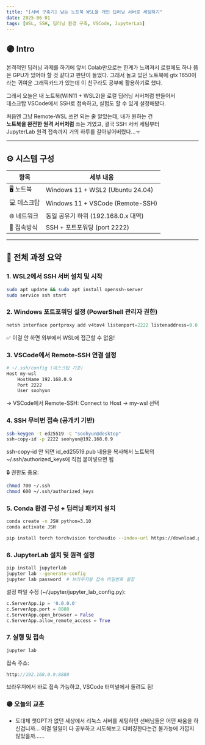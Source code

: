 ```yaml
---
title: "[서버 구축기] 남는 노트북 WSL을 개인 딥러닝 서버로 세팅하기"
date: 2025-06-01
tags: [WSL, SSH, 딥러닝 환경 구축, VSCode, JupyterLab]
---
```


## 🟣 Intro
본격적인 딥러닝 과제를 하기에 앞서 Colab만으로는 한계가 느껴져서 로컬에도 하나 쯤은 GPU가 있어야 할 것 같다고 판단이 들었다. 그래서 놀고 있던 노트북에 gtx 1650이라는 귀여운 그래픽카드가 있는데 이 친구라도 공부에 활용하기로 했다.

그래서 오늘은 내 노트북(WIN11 + WSL2)을 로컬 딥러닝 서버처럼 만들어서  
데스크탑 VSCode에서 SSH로 접속하고, 실험도 할 수 있게 설정해봤다.  

처음엔 그냥 Remote-WSL 쓰면 되는 줄 알았는데, 내가 원하는 건  
**노트북을 완전한 원격 서버처럼** 쓰는 거였고, 결국 SSH 서버 세팅부터  
JupyterLab 원격 접속까지 거의 하루를 갈아넣어버렸다...ㅜ

---

## ⚙️ 시스템 구성

| 항목       | 세부 내용                             |
|------------|--------------------------------------|
| 🖥️ 노트북   | Windows 11 + WSL2 (Ubuntu 24.04)       |
| 💻 데스크탑 | Windows 11 + VSCode (Remote-SSH)       |
| 🌐 네트워크 | 동일 공유기 하위 (192.168.0.x 대역)    |
| 🔌 접속방식 | SSH + 포트포워딩 (port 2222)           |

---

## 🚀 전체 과정 요약

### 1. WSL2에서 SSH 서버 설치 및 시작

```bash
sudo apt update && sudo apt install openssh-server
sudo service ssh start
```
### 2. Windows 포트포워딩 설정 (PowerShell 관리자 권한)

```powershell
netsh interface portproxy add v4tov4 listenport=2222 listenaddress=0.0.0.0 connectport=22 connectaddress=127.0.0.1
```
✅ 이걸 안 하면 외부에서 WSL에 접근할 수 없음!

### 3. VSCode에서 Remote-SSH 연결 설정
```bash
# ~/.ssh/config (데스크탑 기준)
Host my-wsl
    HostName 192.168.0.9
    Port 2222
    User soohyun
```
→ VSCode에서 Remote-SSH: Connect to Host → my-wsl 선택

### 4. SSH 무비번 접속 (공개키 기반)
```bash
ssh-keygen -t ed25519 -C "soohyun@desktop"
ssh-copy-id -p 2222 soohyun@192.168.0.9
```
ssh-copy-id 안 되면 id_ed25519.pub 내용을 복사해서 노트북의 ~/.ssh/authorized_keys에 직접 붙여넣으면 됨

🔒 권한도 중요:
```bash
chmod 700 ~/.ssh
chmod 600 ~/.ssh/authorized_keys
```
### 5. Conda 환경 구성 + 딥러닝 패키지 설치
```bash
conda create -n JSH python=3.10
conda activate JSH

pip install torch torchvision torchaudio --index-url https://download.pytorch.org/whl/cu118

```

### 6. JupyterLab 설치 및 원격 설정

```bash
pip install jupyterlab
jupyter lab --generate-config
jupyter lab password  # 브라우저용 접속 비밀번호 설정
```
설정 파일 수정 (~/.jupyter/jupyter_lab_config.py):

```python
c.ServerApp.ip = '0.0.0.0'
c.ServerApp.port = 8888
c.ServerApp.open_browser = False
c.ServerApp.allow_remote_access = True
```

### 7. 실행 및 접속
```bash
jupyter lab
```
접속 주소: 
```cpp
http://192.168.0.9:8888
```
브라우저에서 바로 접속 가능하고, VSCode 터미널에서 돌려도 됨!


### 🟣 오늘의 교훈
- 도대체 챗GPT가 없던 세상에서 리눅스 서버를 세팅하던 선배님들은 어떤 싸움을 하신겁니까... 이걸 일일이 다 공부하고 시도해보고 디버깅한다는건 불가능에 가깝지 않았을까......